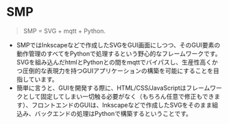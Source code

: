 # SMP

> SMP = SVG + mqtt + Python.

- SMPではInkscapeなどで作成したSVGをGUI画面にしつつ、そのGUI要素の動作管理のすべてをPythonで処理するという野心的なフレームワークです。SVGを組み込んだhtmlとPythonとの間をmqttでバイパスし、生産性高くかつ圧倒的な表現力を持つGUIアプリケーションの構築を可能にすることを目指しています。
- 簡単に言うと、GUIを開発する際に、HTML/CSS/JavaScriptはフレームワークとして固定してしまい一切触る必要がなく（もちろん任意で修正もできます）、フロントエンドのGUIは、Inkscapeなどで作成したSVGをそのまま組込み、バックエンドの処理はPythonで構築するということです。
